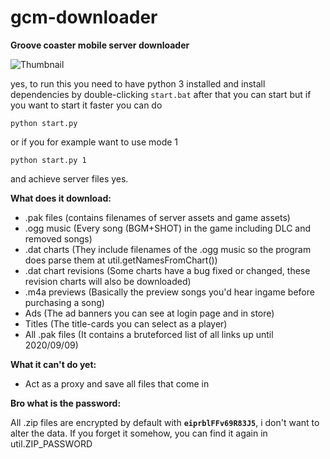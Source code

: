 # gcm-downloader
**Groove coaster mobile server downloader**

![Thumbnail](https://user-images.githubusercontent.com/33218378/92287708-d7f39e00-ef0a-11ea-9960-5b3a019a0542.PNG)

yes, to run this you need to have python 3 installed and 
install dependencies by double-clicking `start.bat`
after that you can start but if you want to start it faster you can do
```batch
python start.py
```
or if you for example want to use mode 1
```batch
python start.py 1
```
and achieve server files yes. 

**What does it download:**

- .pak files (contains filenames of server assets and game assets)
- .ogg music (Every song (BGM+SHOT) in the game including DLC and removed songs)
- .dat charts (They include filenames of the .ogg music so the program does parse them at util.getNamesFromChart())
- .dat chart revisions (Some charts have a bug fixed or changed, these revision charts will also be downloaded)
- .m4a previews (Basically the preview songs you'd hear ingame before purchasing a song)
- Ads (The ad banners you can see at login page and in store)
- Titles (The title-cards you can select as a player)
- All .pak files (It contains a bruteforced list of all links up until 2020/09/09)

**What it can't do yet:**

- Act as a proxy and save all files that come in

**Bro what is the password:**

All .zip files are encrypted by default with **`eiprblFFv69R83J5`**, i don't want to alter the data.
If you forget it somehow, you can find it again in util.ZIP_PASSWORD

